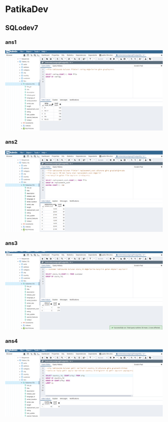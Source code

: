 ﻿# PatikaDev

## SQLodev7

### ans1
![ans1](1.png)


### ans2
![ans2](2.png)

### ans3
![ans3](3.png)

### ans4
![ans4](4.png)


